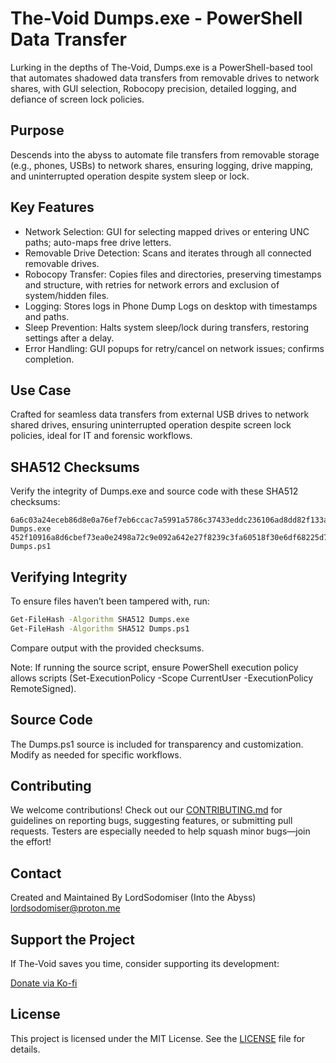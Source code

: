# The-Void Dumps.exe - PowerShell Data Transfer

Lurking in the depths of The-Void, Dumps.exe is a PowerShell-based tool that automates shadowed data transfers from removable drives to network shares, with GUI selection, Robocopy precision, detailed logging, and defiance of screen lock policies.

## Purpose

Descends into the abyss to automate file transfers from removable storage (e.g., phones, USBs) to network shares, ensuring logging, drive mapping, and uninterrupted operation despite system sleep or lock.

## Key Features

- Network Selection: GUI for selecting mapped drives or entering UNC paths; auto-maps free drive letters.
- Removable Drive Detection: Scans and iterates through all connected removable drives.
- Robocopy Transfer: Copies files and directories, preserving timestamps and structure, with retries for network errors and exclusion of system/hidden files.
- Logging: Stores logs in Phone Dump Logs on desktop with timestamps and paths.
- Sleep Prevention: Halts system sleep/lock during transfers, restoring settings after a delay.
- Error Handling: GUI popups for retry/cancel on network issues; confirms completion.

## Use Case

Crafted for seamless data transfers from external USB drives to network shared drives, ensuring uninterrupted operation despite screen lock policies, ideal for IT and forensic workflows.

## SHA512 Checksums

Verify the integrity of Dumps.exe and source code with these SHA512 checksums:

```
6a6c03a24eceb86d8e0a76ef7eb6ccac7a5991a5786c37433eddc236106ad8dd82f133a3c62542372e5529824b6006c296a3cee201aa543e7392a8cf949ddc88  Dumps.exe
452f10916a8d6cbef73ea0e2498a72c9e092a642e27f8239c3fa60518f30e6df68225d72f2ac871ce50e5d47028fe06218cf8e7bc95f8afb78aae4e2b424421c  Dumps.ps1
```

## Verifying Integrity

To ensure files haven’t been tampered with, run:

```bash
Get-FileHash -Algorithm SHA512 Dumps.exe
Get-FileHash -Algorithm SHA512 Dumps.ps1
```

Compare output with the provided checksums.

Note: If running the source script, ensure PowerShell execution policy allows scripts (Set-ExecutionPolicy -Scope CurrentUser -ExecutionPolicy RemoteSigned).

## Source Code

The Dumps.ps1 source is included for transparency and customization. Modify as needed for specific workflows.

## Contributing

We welcome contributions! Check out our [CONTRIBUTING.md](CONTRIBUTING.md) for guidelines on reporting bugs, suggesting features, or submitting pull requests. Testers are especially needed to help squash minor bugs—join the effort!

## Contact
Created and Maintained By
LordSodomiser (Into the Abyss) <lordsodomiser@proton.me>

## Support the Project

If The-Void saves you time, consider supporting its development:

[Donate via Ko-fi](https://ko-fi.com/lordsodomiser)

## License

This project is licensed under the MIT License. See the [LICENSE](LICENSE) file for details.
